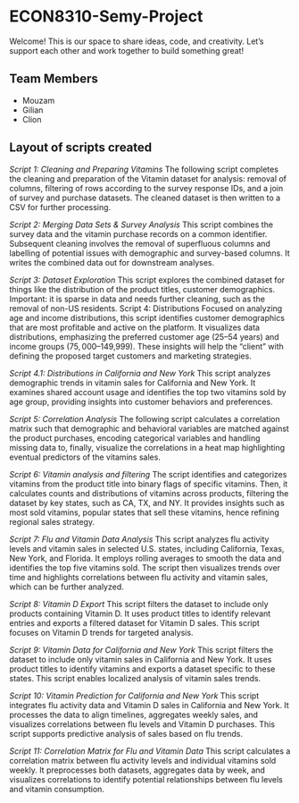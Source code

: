 # ECON8310-Semy-Project

Welcome! This is our space to share ideas, code, and creativity. Let’s support each other and work together to build something great!

## Team Members
- Mouzam
- Gilian
- Clion

## Layout of scripts created
_Script 1: Cleaning and Preparing Vitamins_
The following script completes the cleaning and preparation of the Vitamin dataset for analysis: removal of columns, filtering of rows according to the survey response IDs, and a join of survey and purchase datasets. The cleaned dataset is then written to a CSV for further processing.

_Script 2: Merging Data Sets & Survey Analysis_
This script combines the survey data and the vitamin purchase records on a common identifier. Subsequent cleaning involves the removal of superfluous columns and labelling of potential issues with demographic and survey-based columns. It writes the combined data out for downstream analyses.

_Script 3: Dataset Exploration_
This script explores the combined dataset for things like the distribution of the product titles, customer demographics. Important: it is sparse in data and needs further cleaning, such as the removal of non-US residents.
Script 4: Distributions
Focused on analyzing age and income distributions, this script identifies customer demographics that are most profitable and active on the platform. It visualizes data distributions, emphasizing the preferred customer age (25–54 years) and income groups ($75,000–$149,999). These insights will help the “client” with defining the proposed target customers and marketing strategies.

_Script 4.1: Distributions in California and New York_
This script analyzes demographic trends in vitamin sales for California and New York. It examines shared account usage and identifies the top two vitamins sold by age group, providing insights into customer behaviors and preferences.

_Script 5: Correlation Analysis_
The following script calculates a correlation matrix such that demographic and behavioral variables are matched against the product purchases, encoding categorical variables and handling missing data to, finally, visualize the correlations in a heat map highlighting eventual predictors of the vitamins sales.

_Script 6: Vitamin analysis and filtering_
The script identifies and categorizes vitamins from the product title into binary flags of specific vitamins. Then, it calculates counts and distributions of vitamins across products, filtering the dataset by key states, such as CA, TX, and NY. It provides insights such as most sold vitamins, popular states that sell these vitamins, hence refining regional sales strategy.

_Script 7: Flu and Vitamin Data Analysis_
This script analyzes flu activity levels and vitamin sales in selected U.S. states, including California, Texas, New York, and Florida. It employs rolling averages to smooth the data and identifies the top five vitamins sold. The script then visualizes trends over time and highlights correlations between flu activity and vitamin sales, which can be further analyzed.

_Script 8: Vitamin D Export_
This script filters the dataset to include only products containing Vitamin D. It uses product titles to identify relevant entries and exports a filtered dataset for Vitamin D sales. This script focuses on Vitamin D trends for targeted analysis.

_Script 9: Vitamin Data for California and New York_
This script filters the dataset to include only vitamin sales in California and New York. It uses product titles to identify vitamins and exports a dataset specific to these states. This script enables localized analysis of vitamin sales trends.

_Script 10: Vitamin Prediction for California and New York_
This script integrates flu activity data and Vitamin D sales in California and New York. It processes the data to align timelines, aggregates weekly sales, and visualizes correlations between flu levels and Vitamin D purchases. This script supports predictive analysis of sales based on flu trends.

_Script 11: Correlation Matrix for Flu and Vitamin Data_
This script calculates a correlation matrix between flu activity levels and individual vitamins sold weekly. It preprocesses both datasets, aggregates data by week, and visualizes correlations to identify potential relationships between flu levels and vitamin consumption.

